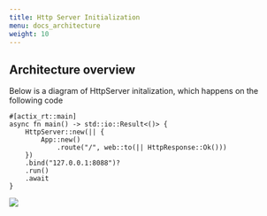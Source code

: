 ```yaml
---
title: Http Server Initialization
menu: docs_architecture
weight: 10
---
```


## Architecture overview

Below is a diagram of HttpServer initalization, which happens on the following code
```
#[actix_rt::main]
async fn main() -> std::io::Result<()> {
    HttpServer::new(|| {
        App::new()
            .route("/", web::to(|| HttpResponse::Ok()))
    })
    .bind("127.0.0.1:8088")?
    .run()
    .await
}
```

![](/img/diagrams/http_server.svg)
